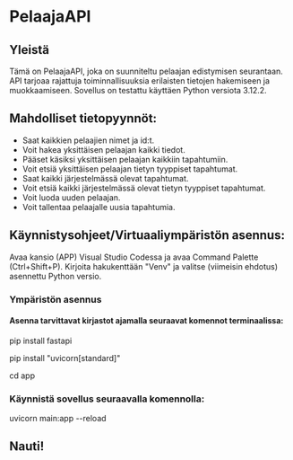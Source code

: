 # PelaajaAPI

## Yleistä

Tämä on PelaajaAPI, joka on suunniteltu pelaajan edistymisen seurantaan. API tarjoaa rajattuja toiminnallisuuksia erilaisten tietojen hakemiseen ja muokkaamiseen. Sovellus on testattu käyttäen Python versiota 3.12.2.

## Mahdolliset tietopyynnöt:

- Saat kaikkien pelaajien nimet ja id:t.
- Voit hakea yksittäisen pelaajan kaikki tiedot.
- Pääset käsiksi yksittäisen pelaajan kaikkiin tapahtumiin.
- Voit etsiä yksittäisen pelaajan tietyn tyyppiset tapahtumat.
- Saat kaikki järjestelmässä olevat tapahtumat.
- Voit etsiä kaikki järjestelmässä olevat tietyn tyyppiset tapahtumat.
- Voit luoda uuden pelaajan.
- Voit tallentaa pelaajalle uusia tapahtumia.

## Käynnistysohjeet/Virtuaaliympäristön asennus:

Avaa kansio (APP) Visual Studio Codessa ja avaa Command Palette (Ctrl+Shift+P). Kirjoita hakukenttään "Venv" ja valitse (viimeisin ehdotus) asennettu Python versio.

### Ympäristön asennus

#### Asenna tarvittavat kirjastot ajamalla seuraavat komennot terminaalissa:

pip install fastapi

pip install "uvicorn[standard]"

cd app

### Käynnistä sovellus seuraavalla komennolla:

uvicorn main:app --reload

## Nauti!



